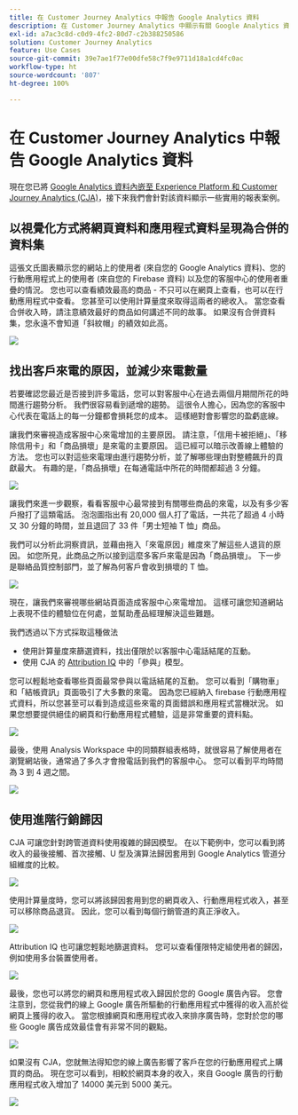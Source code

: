 ```yaml
---
title: 在 Customer Journey Analytics 中報告 Google Analytics 資料
description: 在 Customer Journey Analytics 中顯示有關 Google Analytics 資料的實用報表
exl-id: a7ac3c8d-c0d9-4fc2-80d7-c2b388250586
solution: Customer Journey Analytics
feature: Use Cases
source-git-commit: 39e7ae1f77e00dfe58c7f9e9711d18a1cd4fc0ac
workflow-type: ht
source-wordcount: '807'
ht-degree: 100%

---
```


# 在 Customer Journey Analytics 中報告 Google Analytics 資料

現在您已將 [Google Analytics 資料內嵌至 Experience Platform 和 Customer Journey Analytics (CJA)](/help/use-cases/ga-to-cja.md)，接下來我們會針對該資料顯示一些實用的報表案例。

## 以視覺化方式將網頁資料和應用程式資料呈現為合併的資料集

這張文氏圖表顯示您的網站上的使用者 (來自您的 Google Analytics 資料)、您的行動應用程式上的使用者 (來自您的 Firebase 資料) 以及您的客服中心的使用者重疊的情況。 您也可以查看績效最高的商品 - 不只可以在網頁上查看，也可以在行動應用程式中查看。 您甚至可以使用計算量度來取得這兩者的總收入。 當您查看合併收入時，請注意績效最好的商品如何講述不同的故事。 如果沒有合併資料集，您永遠不會知道「斜紋帽」的績效如此高。

![](assets/combined-datasets.png)

## 找出客戶來電的原因，並減少來電數量

若要確認您最近是否接到許多電話，您可以對客服中心在過去兩個月期間所花的時間進行趨勢分析。 我們很容易看到遞增的趨勢。 這很令人擔心，因為您的客服中心代表在電話上的每一分鐘都會損耗您的成本。 這樣絕對會影響您的盈虧底線。

讓我們來審視造成客服中心來電增加的主要原因。 請注意，「信用卡被拒絕」、「移除信用卡」和「商品損壞」是來電的主要原因。 這已經可以暗示改善線上體驗的方法。 您也可以對這些來電理由進行趨勢分析，並了解哪些理由對整體飆升的貢獻最大。 有趣的是，「商品損壞」在每通電話中所花的時間都超過 3 分鐘。

![](assets/call-volume.png)

讓我們來進一步觀察，看看客服中心最常接到有關哪些商品的來電，以及有多少客戶撥打了這類電話。 泡泡圖指出有 20,000 個人打了電話，一共花了超過 4 小時又 30 分鐘的時間，並且退回了 33 件「男士短袖 T 恤」商品。

我們可以分析此洞察資訊，並藉由拖入「來電原因」維度來了解這些人退貨的原因。 如您所見，此商品之所以接到這麼多客戶來電是因為「商品損壞」。 下一步是聯絡品質控制部門，並了解為何客戶會收到損壞的 T 恤。

![](assets/call-reason.png)

現在，讓我們來審視哪些網站頁面造成客服中心來電增加。 這樣可讓您知道網站上表現不佳的體驗位在何處，並幫助產品經理解決這些難題。

我們透過以下方式採取這種做法

* 使用計算量度來篩選資料，找出僅限於以客服中心電話結尾的互動。
* 使用 CJA 的 [Attribution IQ](https://experienceleague.adobe.com/docs/analytics-platform/using/cja-workspace/attribution/models.html#cja-workspace) 中的「參與」模型。

您可以輕鬆地查看哪些頁面最常參與以電話結尾的互動。 您可以看到「購物車」和「結帳資訊」頁面吸引了大多數的來電。 因為您已經納入 firebase 行動應用程式資料，所以您甚至可以看到造成這些來電的頁面錯誤和應用程式當機狀況。 如果您想要提供絕佳的網頁和行動應用程式體驗，這是非常重要的資料點。

![](assets/contributing-pages.png)

最後，使用 Analysis Workspace 中的同類群組表格時，就很容易了解使用者在瀏覽網站後，通常過了多久才會撥電話到我們的客服中心。 您可以看到平均時間為 3 到 4 週之間。

![](assets/cohort.png)

## 使用進階行銷歸因

CJA 可讓您針對跨管道資料使用複雜的歸因模型。 在以下範例中，您可以看到將收入的最後接觸、首次接觸、U 型及演算法歸因套用到 Google Analytics 管道分組維度的比較。

![](assets/mktg-attribution.png)

使用計算量度時，您可以將該歸因套用到您的網頁收入、行動應用程式收入，甚至可以移除商品退貨。 因此，您可以看到每個行銷管道的真正淨收入。

![](assets/calc-metric.png)

Attribution IQ 也可讓您輕鬆地篩選資料。 您可以查看僅限特定組使用者的歸因，例如使用多台裝置使用者。

![](assets/filter.png)

最後，您也可以將您的網頁和應用程式收入歸因於您的 Google 廣告內容。 您會注意到，您從我們的線上 Google 廣告所驅動的行動應用程式中獲得的收入高於從網頁上獲得的收入。 當您根據網頁和應用程式收入來排序廣告時，您對於您的哪些 Google 廣告成效最佳會有非常不同的觀點。

![](assets/google-ad.png)

如果沒有 CJA，您就無法得知您的線上廣告影響了客戶在您的行動應用程式上購買的商品。 現在您可以看到，相較於網頁本身的收入，來自 Google 廣告的行動應用程式收入增加了 14000 美元到 5000 美元。

![](assets/google-ad2.png)
